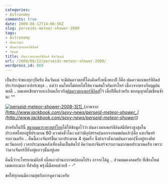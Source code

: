 ```yaml
---
categories:
- Astronomy
comments: true
date: 2009-08-12T14:06:56Z
slug: perseids-meteor-shower-2009
tags:
- Astronomy
- ฝนดาวตก
- ฝนดาวตกเพอร์ซิอิดส์
- วันแม่
title: ฝนดาวตกเพอร์ซิอิดส์ คืนวันแม่
url: /2009/08/12/perseids-meteor-shower-2009/
wordpress_id: 869
---
```


เป็นประจำของทุกๆปีครับ คืนวันแม่ จะมีฝนดาวตกที่โด่งดังครั้งหนึ่งของปี ก็คือ ฝนดาวตกเพอร์ซิอิดส์ ประจำกลุ่มดาวเปอร์เซอุส .. แต่ว่า คนไทยไม่ค่อยได้ให้ความสนใจกันเท่าไหร่ เนื่องจากตรงกับฤดูฝนพอดี .. ผมเคยเขียนรายละเอียดเกี่ยวกับ[ฝนดาวตกเพอร์ซิอิดส์](http://www.armno.in.th/20080811/%E0%B8%9D%E0%B8%99%E0%B8%94%E0%B8%B2%E0%B8%A7%E0%B8%95%E0%B8%81%E0%B9%80%E0%B8%9E%E0%B8%AD%E0%B8%A3%E0%B9%8C%E0%B8%8B%E0%B8%B4%E0%B8%AD%E0%B8%B4%E0%B8%94%E0%B8%AA%E0%B9%8C)ไว้ เมื่อปีที่แล้วครับ ขออนุญาตไม่เขียนซ้ำนะ ^^



[![perseid-meteor-shower-2008-3[1]](http://www.armno.in.th/wp-content/uploads/7001d3185966_C298/perseidmeteorshower200831_thumb.jpg)](http://www.armno.in.th/wp-content/uploads/7001d3185966_C298/perseidmeteorshower200831.jpg)_(ภาพจาก _[_http://www.jackbook.com/sexy-news/perseid-meteor-shower_](http://www.jackbook.com/sexy-news/perseid-meteor-shower)_)_



สำหรับในปีนี้ [สมาคมดาราศาสตร์ไทย](http://thaiastro.nectec.or.th/)ได้ให้ข้อมูลไว้ว่า ฝนดาวตกเพอร์ซิอิดส์มีอัตราสูงสุดในประเทศไทยอยู่ที่ประมาณ 60 ดวงต่อชั่วโมง แต่ว่ามีอุปสรรค(นอกจากเมฆฝนแล้ว)คือ แสงจันทร์รบกวนครับ .. คืนนี้ดวงจันทร์ขึ้นเวลาประมาณ 4 ทุ่มครึ่ง ซึ่งถ้าเราสังเกตฝนดาวตก(ซึ่งอยู่ทางทิศตะวันออก) เวลาประมาณหลังเที่ยงคืนเป็นต้นไป คิดว่าแสงจันทร์จะรบกวนมากพอประมาณครับ เพราะว่าดวงจันทร์ก็ยังอยู่แถวๆนั้นอยู่เลย



คืนนี้ว่าจะโทรหาแม่อีกที เผื่อแถวบ้านอากาศปลอดโปร่ง อาจจะได้ดู .. ส่วนผมคงอดครับ ที่เชียงใหม่เมฆเยอะมาก ที่สำคัญ พรุ่งนี้มีสอบด้วยสิ - -“



ขอให้ทุกคนมีความสุขกับการดูดาวนะครับ
